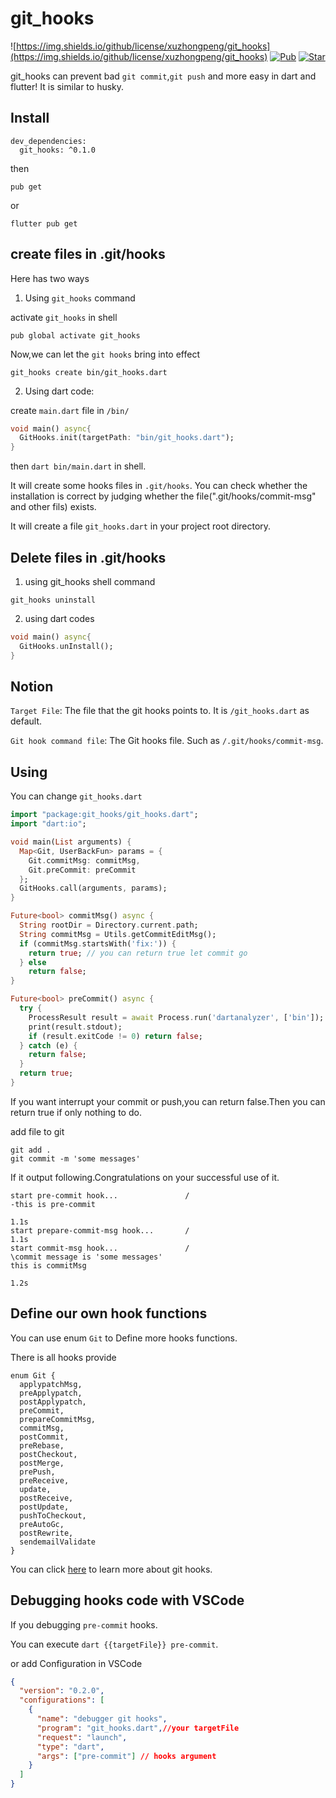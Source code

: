 # git_hooks

![https://img.shields.io/github/license/xuzhongpeng/git_hooks](https://img.shields.io/github/license/xuzhongpeng/git_hooks)
[![Pub](https://img.shields.io/pub/v/git_hooks)](https://pub.dev/packages/git_hooks)
[![Star](https://img.shields.io/github/stars/xuzhongpeng/git_hooks)](https://github.com/xuzhongpeng/git_hooks)

git_hooks can prevent bad `git commit`,`git push` and more easy in dart and flutter! It is similar to husky.

## Install

```
dev_dependencies:
  git_hooks: ^0.1.0
```

then

```
pub get
```

or

```
flutter pub get
```

## create files in .git/hooks
Here has two ways

1. Using `git_hooks` command

activate `git_hooks` in shell

```
pub global activate git_hooks
```
Now,we can let the `git hooks` bring into effect
```
git_hooks create bin/git_hooks.dart
```

2. Using dart code:

create `main.dart` file in `/bin/`
```dart
void main() async{
  GitHooks.init(targetPath: "bin/git_hooks.dart");
}
```
then `dart bin/main.dart` in shell.

It will create some hooks files in `.git/hooks`. You can check whether the installation is correct by judging whether the file(".git/hooks/commit-msg" and other fils) exists.

It will create a file `git_hooks.dart` in your project root directory.
## Delete files in .git/hooks

1. using git_hooks shell command
```
git_hooks uninstall
```

2. using dart codes
```dart
void main() async{
  GitHooks.unInstall();
}
```
## Notion

`Target File`: The file that the git hooks points to. It is `/git_hooks.dart` as default.

`Git hook command file`: The Git hooks file. Such as `/.git/hooks/commit-msg`.
## Using

You can change `git_hooks.dart`

```dart
import "package:git_hooks/git_hooks.dart";
import "dart:io";

void main(List arguments) {
  Map<Git, UserBackFun> params = {
    Git.commitMsg: commitMsg,
    Git.preCommit: preCommit
  };
  GitHooks.call(arguments, params);
}

Future<bool> commitMsg() async {
  String rootDir = Directory.current.path;
  String commitMsg = Utils.getCommitEditMsg();
  if (commitMsg.startsWith('fix:')) {
    return true; // you can return true let commit go
  } else
    return false;
}

Future<bool> preCommit() async {
  try {
    ProcessResult result = await Process.run('dartanalyzer', ['bin']);
    print(result.stdout);
    if (result.exitCode != 0) return false;
  } catch (e) {
    return false;
  }
  return true;
}

```

If you want interrupt your commit or push,you can return false.Then you can return true if only nothing to do.

add file to git

```shell
git add .
git commit -m 'some messages'
```

If it output following.Congratulations on your successful use of it.

```
start pre-commit hook...               /
-this is pre-commit

1.1s
start prepare-commit-msg hook...       /
1.1s
start commit-msg hook...               /
\commit message is 'some messages'
this is commitMsg

1.2s
```

## Define our own hook functions

You can use enum `Git` to Define more hooks functions.

There is all hooks provide

```
enum Git {
  applypatchMsg,
  preApplypatch,
  postApplypatch,
  preCommit,
  prepareCommitMsg,
  commitMsg,
  postCommit,
  preRebase,
  postCheckout,
  postMerge,
  prePush,
  preReceive,
  update,
  postReceive,
  postUpdate,
  pushToCheckout,
  preAutoGc,
  postRewrite,
  sendemailValidate
}
```

You can click [here](https://git-scm.com/docs/githooks.html) to learn more about git hooks. 

## Debugging hooks code with VSCode

If you debugging `pre-commit` hooks.

You can execute `dart {{targetFile}} pre-commit`.

or add Configuration in VSCode
```json
{
  "version": "0.2.0",
  "configurations": [
    {
      "name": "debugger git hooks",
      "program": "git_hooks.dart",//your targetFile
      "request": "launch",
      "type": "dart",
      "args": ["pre-commit"] // hooks argument
    }
  ]
}
```